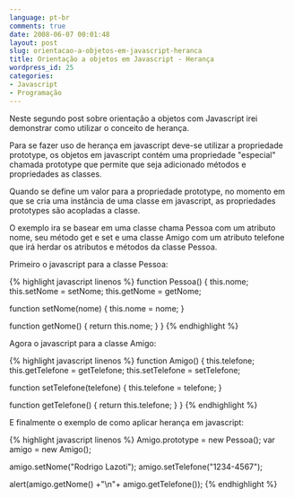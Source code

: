```yaml
---
language: pt-br
comments: true
date: 2008-06-07 00:01:48
layout: post
slug: orientacao-a-objetos-em-javascript-heranca
title: Orientação a objetos em Javascript - Herança
wordpress_id: 25
categories:
- Javascript
- Programação
---
```


Neste segundo post sobre orientação a objetos com Javascript irei demonstrar como utilizar o conceito de herança.

Para se fazer uso de herança em javascript deve-se utilizar a propriedade prototype, os objetos em javascript contém uma propriedade "especial" chamada prototype que permite que seja adicionado métodos e propriedades as classes.

Quando se define um valor para a propriedade prototype, no momento em que se cria uma instância de uma classe em javascript, as propriedades prototypes são acopladas a classe.

O exemplo ira se basear em uma classe chama Pessoa com um atributo nome, seu método get e set e uma classe Amigo com um atributo telefone que irá herdar os atributos e métodos da classe Pessoa.

Primeiro o javascript para a classe Pessoa:

{% highlight javascript linenos %}
function Pessoa() {
  this.nome;
  this.setNome = setNome;
  this.getNome = getNome;

  function setNome(nome) {
    this.nome = nome;
  }

  function getNome() {
    return this.nome;
  }
}
{% endhighlight %}

Agora o javascript para a classe Amigo:

{% highlight javascript linenos %}
function Amigo() {
  this.telefone;
  this.getTelefone = getTelefone;
  this.setTelefone = setTelefone;

  function setTelefone(telefone) {
    this.telefone = telefone;
  }

  function getTelefone() {
    return this.telefone;
  }
}
{% endhighlight %}

E finalmente o exemplo de como aplicar herança em javascript:

{% highlight javascript linenos %}
Amigo.prototype = new Pessoa();
var amigo = new Amigo();

amigo.setNome("Rodrigo Lazoti");
amigo.setTelefone("1234-4567");

alert(amigo.getNome() +"\n"+ amigo.getTelefone());
{% endhighlight %}